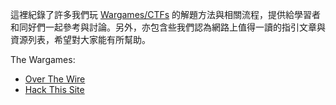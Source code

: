 這裡紀錄了許多我們玩 [Wargames/CTFs](https://en.wikipedia.org/wiki/Wargame_(hacking)  "Wargame on Wiki") 的解題方法與相關流程，提供給學習者和同好們一起參考與討論。另外，亦包含些我們認為網路上值得一讀的指引文章與資源列表，希望對大家能有所幫助。

The Wargames:

* [Over The Wire](http://overthewire.org/)
* [Hack This Site](https://www.hackthissite.org/)